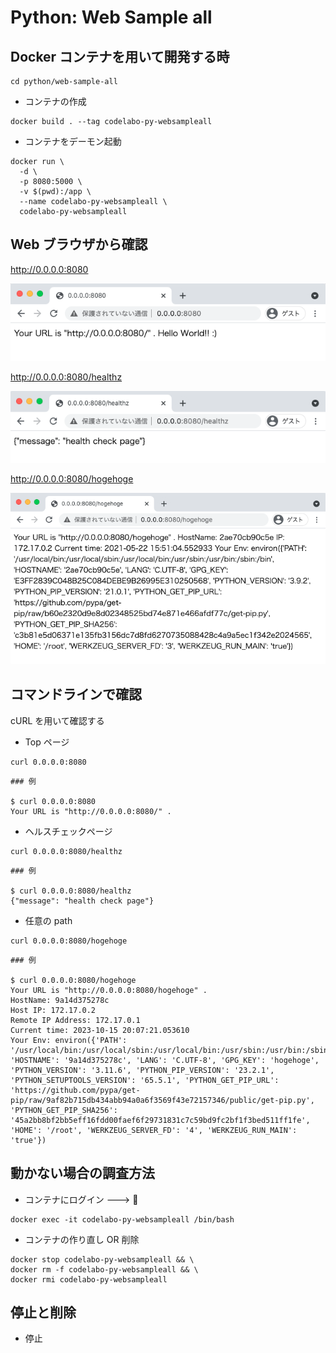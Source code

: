 # Python: Web Sample all

## Docker コンテナを用いて開発する時

```
cd python/web-sample-all
```

+ コンテナの作成

```
docker build . --tag codelabo-py-websampleall
```

+ コンテナをデーモン起動

```
docker run \
  -d \
  -p 8080:5000 \
  -v $(pwd):/app \
  --name codelabo-py-websampleall \
  codelabo-py-websampleall
```

## Web ブラウザから確認

http://0.0.0.0:8080

![](./01.png)

http://0.0.0.0:8080/healthz

![](./02.png)

http://0.0.0.0:8080/hogehoge

![](./03.png)

## コマンドラインで確認

cURL を用いて確認する

+ Top ページ

```
curl 0.0.0.0:8080
```
```
### 例

$ curl 0.0.0.0:8080
Your URL is "http://0.0.0.0:8080/" .
```

+ ヘルスチェックページ

```
curl 0.0.0.0:8080/healthz
```
```
### 例

$ curl 0.0.0.0:8080/healthz
{"message": "health check page"}
```

+ 任意の path

```
curl 0.0.0.0:8080/hogehoge
```
```
### 例

$ curl 0.0.0.0:8080/hogehoge
Your URL is "http://0.0.0.0:8080/hogehoge" .
HostName: 9a14d375278c
Host IP: 172.17.0.2
Remote IP Address: 172.17.0.1
Current time: 2023-10-15 20:07:21.053610
Your Env: environ({'PATH': '/usr/local/bin:/usr/local/sbin:/usr/local/bin:/usr/sbin:/usr/bin:/sbin:/bin', 'HOSTNAME': '9a14d375278c', 'LANG': 'C.UTF-8', 'GPG_KEY': 'hogehoge', 'PYTHON_VERSION': '3.11.6', 'PYTHON_PIP_VERSION': '23.2.1', 'PYTHON_SETUPTOOLS_VERSION': '65.5.1', 'PYTHON_GET_PIP_URL': 'https://github.com/pypa/get-pip/raw/9af82b715db434abb94a0a6f3569f43e72157346/public/get-pip.py', 'PYTHON_GET_PIP_SHA256': '45a2bb8bf2bb5eff16fdd00faef6f29731831c7c59bd9fc2bf1f3bed511ff1fe', 'HOME': '/root', 'WERKZEUG_SERVER_FD': '4', 'WERKZEUG_RUN_MAIN': 'true'})
```

## 動かない場合の調査方法

+ コンテナにログイン ---> :whale:

```
docker exec -it codelabo-py-websampleall /bin/bash
```

+ コンテナの作り直し OR 削除

```
docker stop codelabo-py-websampleall && \
docker rm -f codelabo-py-websampleall && \
docker rmi codelabo-py-websampleall
```

## 停止と削除

+ 停止

```

```